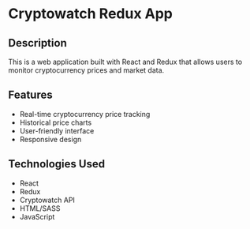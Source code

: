 # Cryptowatch Redux App

## Description

This is a web application built with React and Redux that allows users to monitor cryptocurrency prices and market data.

## Features

- Real-time cryptocurrency price tracking
- Historical price charts
- User-friendly interface
- Responsive design

## Technologies Used

- React
- Redux
- Cryptowatch API
- HTML/SASS
- JavaScript



 
